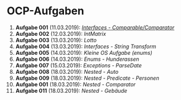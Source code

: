 # OCP-Aufgaben

1. **Aufgabe 001** (11.03.2019): *[Interfaces - Comparable/Comparator](https://github.com/fechtelhoff/OCP-Aufgaben/tree/master/src/de/fechtelhoff/ocp/aufgabe001 "Interfaces - Comparable/Comparator")*  
1. **Aufgabe 002** (12.03.2019): *IntMatrix*  
1. **Aufgabe 003** (13.03.2019): *Lotto*
1. **Aufgabe 004** (13.03.2019): *Interfaces - String Transform*  
1. **Aufgabe 005** (14.03.2019): *Kleine OS Aufgabe (enums)*  
1. **Aufgabe 006** (14.03.2019): *Enums - Hunderassen*  
1. **Aufgabe 007** (15.03.2019): *Exceptions - ParseDate*  
1. **Aufgabe 008** (18.03.2019): *Nested - Auto*  
1. **Aufgabe 009** (18.03.2019): *Nested - Predicate - Personen*  
1. **Aufgabe 001** (18.03.2019): *Nested - Comparator*  
1. **Aufgabe 011** (18.03.2019): *Nested - Gebäude*  
